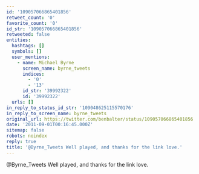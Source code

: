 ```yaml
---
id: '109057066865401856'
retweet_count: '0'
favorite_count: '0'
id_str: '109057066865401856'
retweeted: false
entities:
  hashtags: []
  symbols: []
  user_mentions:
    - name: Michael Byrne
      screen_name: byrne_tweets
      indices:
        - '0'
        - '13'
      id_str: '39992322'
      id: '39992322'
  urls: []
in_reply_to_status_id_str: '109048625115570176'
in_reply_to_screen_name: byrne_tweets
original_url: https://twitter.com/benbalter/status/109057066865401856
date: '2011-09-01T00:16:45.000Z'
sitemap: false
robots: noindex
reply: true
title: '@Byrne_Tweets Well played, and thanks for the link love.'
---
```


@Byrne_Tweets Well played, and thanks for the link love.